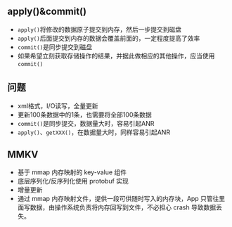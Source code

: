 ## apply()&commit()
* `apply()`将修改的数据原子提交到内存，然后一步提交到磁盘
* `apply()`后面提交到内存的数据会覆盖前面的，一定程度提高了效率
* `commit()`是同步提交到磁盘
* 如果希望立刻获取存储操作的结果，并据此做相应的其他操作，应当使用`commit()`

## 问题
* xml格式，I/O读写，全量更新
* 更新100条数据中的1条，也需要将全部100条数据
* `commit()`是同步提交，数据量大时，容易引起ANR
* `apply()`、`getXXX()`，在数据量大时，同样容易引起ANR


## MMKV
* 基于 mmap 内存映射的 key-value 组件
* 底层序列化/反序列化使用 protobuf 实现
* 增量更新
* 通过 mmap 内存映射文件，提供一段可供随时写入的内存块，App 只管往里面写数据，由操作系统负责将内存回写到文件，不必担心 crash 导致数据丢失。